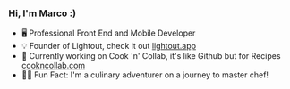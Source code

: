 ### Hi, I'm Marco :)

- 🖥️ Professional Front End and Mobile Developer
- 💡 Founder of Lightout, check it out [lightout.app](https://www.lightout.app/)
- 🍳 Currently working on Cook 'n' Collab, it's like Github but for Recipes [cookncollab.com](http://cookncollab.com/)
- 👨‍🍳 Fun Fact: I'm a culinary adventurer on a journey to master chef!
